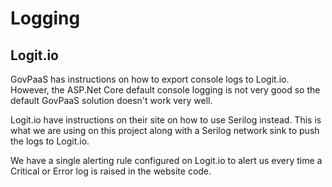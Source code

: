 # Logging

## Logit.io

GovPaaS has instructions on how to export console logs to Logit.io. However, the ASP.Net Core default console logging is not very good so the default GovPaaS solution doesn't work very well.

Logit.io have instructions on their site on how to use Serilog instead. This is what we are using on this project along with a Serilog network sink to push the logs to Logit.io.

We have a single alerting rule configured on Logit.io to alert us every time a Critical or Error log is raised in the website code.
